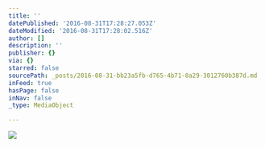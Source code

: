 ```yaml
---
title: ''
datePublished: '2016-08-31T17:28:27.053Z'
dateModified: '2016-08-31T17:28:02.516Z'
author: []
description: ''
publisher: {}
via: {}
starred: false
sourcePath: _posts/2016-08-31-bb23a5fb-d765-4b71-8a29-3012760b387d.md
inFeed: true
hasPage: false
inNav: false
_type: MediaObject

---
```

![](https://the-grid-user-content.s3-us-west-2.amazonaws.com/9ad49588-66a9-4420-809c-133e66558983.jpg)